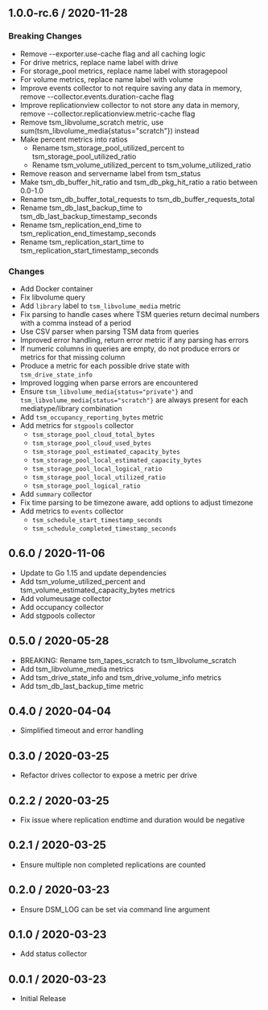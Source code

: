 ## 1.0.0-rc.6 / 2020-11-28

### **Breaking Changes**

* Remove --exporter.use-cache flag and all caching logic
* For drive metrics, replace name label with drive
* For storage_pool metrics, replace name label with storagepool
* For volume metrics, replace name label with volume
* Improve events collector to not require saving any data in memory, remove --collector.events.duration-cache flag
* Improve replicationview collector to not store any data in memory, remove --collector.replicationview.metric-cache flag
* Remove tsm_libvolume_scratch metric, use sum(tsm_libvolume_media{status="scratch"}) instead
* Make percent metrics into ratios
  * Rename tsm_storage_pool_utilized_percent to tsm_storage_pool_utilized_ratio
  * Rename tsm_volume_utilized_percent to tsm_volume_utilized_ratio
* Remove reason and servername label from tsm_status
* Make tsm_db_buffer_hit_ratio and tsm_db_pkg_hit_ratio a ratio between 0.0-1.0
* Rename tsm_db_buffer_total_requests to tsm_db_buffer_requests_total
* Rename tsm_db_last_backup_time to tsm_db_last_backup_timestamp_seconds
* Rename tsm_replication_end_time to tsm_replication_end_timestamp_seconds
* Rename tsm_replication_start_time to tsm_replication_start_timestamp_seconds

### Changes

* Add Docker container
* Fix libvolume query
* Add `library` label to `tsm_libvolume_media` metric
* Fix parsing to handle cases where TSM queries return decimal numbers with a comma instead of a period
* Use CSV parser when parsing TSM data from queries
* Improved error handling, return error metric if any parsing has errors
* If numeric columns in queries are empty, do not produce errors or metrics for that missing column
* Produce a metric for each possible drive state with `tsm_drive_state_info`
* Improved logging when parse errors are encountered
* Ensure `tsm_libvolume_media{status="private"}` and `tsm_libvolume_media{status="scratch"}` are always present for each mediatype/library combination
* Add `tsm_occupancy_reporting_bytes` metric
* Add metrics for `stgpools` collector
  * `tsm_storage_pool_cloud_total_bytes`
  * `tsm_storage_pool_cloud_used_bytes`
  * `tsm_storage_pool_estimated_capacity_bytes`
  * `tsm_storage_pool_local_estimated_capacity_bytes`
  * `tsm_storage_pool_local_logical_ratio`
  * `tsm_storage_pool_local_utilized_ratio`
  * `tsm_storage_pool_logical_ratio`
* Add `summary` collector
* Fix time parsing to be timezone aware, add options to adjust timezone
* Add metrics to `events` collector
  * `tsm_schedule_start_timestamp_seconds`
  * `tsm_schedule_completed_timestamp_seconds`

## 0.6.0 / 2020-11-06

* Update to Go 1.15 and update dependencies
* Add tsm_volume_utilized_percent and tsm_volume_estimated_capacity_bytes metrics
* Add volumeusage collector
* Add occupancy collector
* Add stgpools collector

## 0.5.0 / 2020-05-28

* BREAKING: Rename tsm_tapes_scratch to tsm_libvolume_scratch
* Add tsm_libvolume_media metrics
* Add tsm_drive_state_info and tsm_drive_volume_info metrics
* Add tsm_db_last_backup_time metric

## 0.4.0 / 2020-04-04

* Simplified timeout and error handling

## 0.3.0 / 2020-03-25

* Refactor drives collector to expose a metric per drive

## 0.2.2 / 2020-03-25

* Fix issue where replication endtime and duration would be negative

## 0.2.1 / 2020-03-25

* Ensure multiple non completed replications are counted

## 0.2.0 / 2020-03-23

* Ensure DSM_LOG can be set via command line argument

## 0.1.0 / 2020-03-23

* Add status collector

## 0.0.1 / 2020-03-23

* Initial Release

